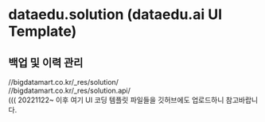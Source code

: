 # dataedu.solution (dataedu.ai UI Template)  
  
## 백업 및 이력 관리  
//bigdatamart.co.kr/_res/solution/  
//bigdatamart.co.kr/_res/solution.api/  
((( 20221122~ 이후 여기 UI 코딩 템플릿 파일들을 깃허브에도 업로드하니 참고바랍니다.  
